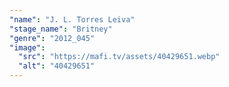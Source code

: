 ```yaml
---
"name": "J. L. Torres Leiva"
"stage_name": "Britney"
"genre": "2012_045"
"image":
  "src": "https://mafi.tv/assets/40429651.webp"
  "alt": "40429651"
---
```

